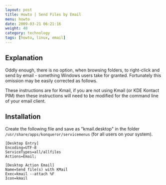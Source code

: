 ```yaml
---
layout: post
title: Howto | Send Files by Email
menu: howto
date: 2009-03-21 06:21:16
weight: 40
category: technology
tags: [howto, linux, email]
---
```


## Explanation

Oddly enough, there is no option, when browsing folders, to right-click and send by email - something Windows users take for granted. Fortunately this omission may be easily corrected as follows.

These instructions are for Kmail, if you are not using Kmail (or KDE Kontact PIM) then these instructions will need to be modified for the command line of your email client.

<!--more-->

## Installation

Create the following file and save as "kmail.desktop" in the folder `/usr/share/apps/konqueror/servicemenus` (for all users on your system).

    [Desktop Entry]
    Encoding=UTF-8
    ServiceTypes=all/allfiles
    Actions=Email;

    [Desktop Action Email]
    Name=Send file(s) with KMail
    Exec=kmail --attach %F
    Icon=kmail
